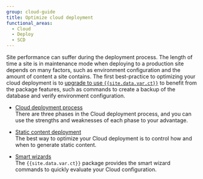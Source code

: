 ```yaml
---
group: cloud-guide
title: Optimize cloud deployment
functional_areas:
  - Cloud
  - Deploy
  - SCD
---
```


Site performance can suffer during the deployment process. The length of time a site is in maintenance mode when deploying to a production site depends on many factors, such as environment configuration and the amount of content a site contains. The first best-practice to optimizing your cloud deployment is to [upgrade to use `{{site.data.var.ct}}`]({{page.baseurl}}/cloud/project/ece-tools-upgrade-project.html) to benefit from the package features, such as commands to create a backup of the database and verify environment configuration.

-  [Cloud deployment process]({{page.baseurl}}/cloud/deploy/cloud-deployment-process.html)  
    There are three phases in the Cloud deployment process, and you can use the strengths and weaknesses of each phase to your advantage.

-  [Static content deployment]({{page.baseurl}}/cloud/deploy/static-content-deployment.html)  
    The best way to optimize your Cloud deployment is to control how and when to generate static content.

-  [Smart wizards]({{page.baseurl}}/cloud/deploy/smart-wizards.html)  
    The `{{site.data.var.ct}}` package provides the smart wizard commands to quickly evaluate your Cloud configuration.

